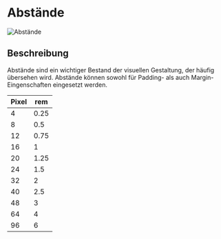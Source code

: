 # Abstände

![Abstände](./Spacing.png)
## Beschreibung
Abstände sind ein wichtiger Bestand der visuellen Gestaltung, der häufig übersehen wird. Abstände können sowohl für Padding- als auch Margin-Eingenschaften eingesetzt werden.

Pixel | rem
---|---
4  | 0.25  
8  | 0.5
12 | 0.75
16 | 1
20 | 1.25   
24 | 1.5   
32 | 2
40 | 2.5
48 | 3
64 | 4
96 | 6
